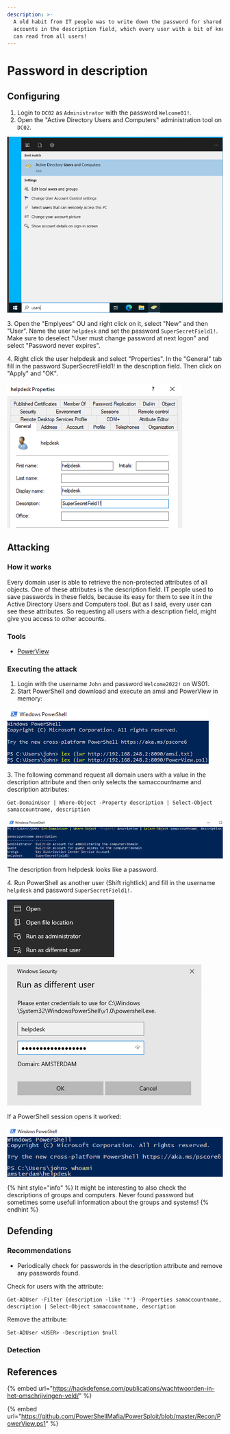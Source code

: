 ```yaml
---
description: >-
  A old habit from IT people was to write down the password for shared user
  accounts in the description field, which every user with a bit of knowledge
  can read from all users!
---
```


# Password in description

## Configuring

1. Login to `DC02` as `Administrator` with the password `Welcome01!`.
2. Open the "Active Directory Users and Computers" administration tool on `DC02`.

![](<../../.gitbook/assets/image (29) (1) (1).png>)

3\. Open the "Emplyees" OU and right click on it, select "New" and then "User". Name the user `helpdesk` and set the password `SuperSecretField1!`. Make sure to deselect "User must change password at next logon" and select "Password never expires".

4\. Right click the user helpdesk and select "Properties". In the "General" tab fill in the password SuperSecretField1! in the description field. Then click on "Apply" and "OK".

![](<../../.gitbook/assets/image (58) (1) (1).png>)

## Attacking

### How it works

Every domain user is able to retrieve the non-protected attributes of all objects. One of these attributes is the description field. IT people used to save passwords in these fields, because its easy for them to see it in the Active Directory Users and Computers tool. But as I said, every user can see these attributes. So requesting all users with a description field, might give you access to other accounts.

### Tools

* [PowerView](https://github.com/PowerShellMafia/PowerSploit/blob/master/Recon/PowerView.ps1)

### Executing the attack

1. Login with the username `John` and password `Welcome2022!` on WS01.
2. Start PowerShell and download and execute an amsi and PowerView in memory:

![](<../../.gitbook/assets/image (31) (1) (2).png>)

3\. The following command request all domain users with a value in the description attribute and then only selects the samaccountname and description attributes:

```
Get-DomainUser | Where-Object -Property description | Select-Object samaccountname, description
```

![](<../../.gitbook/assets/image (39) (1) (1).png>)

The description from helpdesk looks like a password.

4\. Run PowerShell as another user (Shift rightlick) and fill in the username `helpdesk` and password `SuperSecretField1!`.

![](<../../.gitbook/assets/image (61) (1).png>)



![](<../../.gitbook/assets/image (16) (1) (1) (1).png>)

If a PowerShell session opens it worked:

![](<../../.gitbook/assets/image (5) (1).png>)

{% hint style="info" %}
It might be interesting to also check the descriptions of groups and computers. Never found password but sometimes some usefull information about the groups and systems!
{% endhint %}

## Defending

### Recommendations

* Periodically check for passwords in the description attribute and remove any passwords found.

Check for users with the attribute:

```
Get-ADUser -Filter {description -like '*'} -Properties samaccountname, description | Select-Object samaccountname, description
```

Remove the attribute:

```
Set-ADUser <USER> -Description $null
```

### Detection



## References

{% embed url="https://hackdefense.com/publications/wachtwoorden-in-het-omschrijvingen-veld/" %}

{% embed url="https://github.com/PowerShellMafia/PowerSploit/blob/master/Recon/PowerView.ps1" %}
